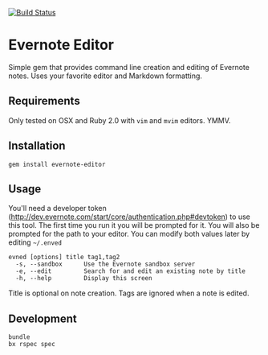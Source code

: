 [![Build Status](https://travis-ci.org/hpoydar/evernote-editor.png?branch=master)](https://travis-ci.org/hpoydar/evernote-editor)

# Evernote Editor

Simple gem that provides command line creation and editing of Evernote notes.
Uses your favorite editor and Markdown formatting.

## Requirements

Only tested on OSX and Ruby 2.0 with `vim` and `mvim` editors. YMMV.

## Installation

    gem install evernote-editor

## Usage

You'll need a developer token (http://dev.evernote.com/start/core/authentication.php#devtoken)
to use this tool. The first time you run it you will be prompted for it.
You will also be prompted for the path to your editor.
You can modify both values later by editing `~/.enved`

    evned [options] title tag1,tag2
      -s, --sandbox      Use the Evernote sandbox server
      -e, --edit         Search for and edit an existing note by title
      -h, --help         Display this screen

Title is optional on note creation. Tags are ignored when a note is edited.

## Development

    bundle
    bx rspec spec
